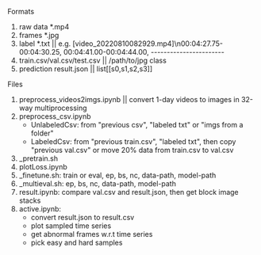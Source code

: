 Formats
1. raw data *.mp4
2. frames *.jpg
3. label *.txt || e.g. \[video_20220810082929.mp4\]\n00:04:27.75-00:04:30.25, 00:04:41.00-00:04:44.00, -----------------------
4. train.csv\/val.csv\/test.csv || /path/to/jpg class
5. prediction result.json || list\[[s0,s1,s2,s3]\]

Files
1. preprocess_videos2imgs.ipynb || convert 1-day videos to images in 32-way multiprocessing
2. preprocess_csv.ipynb
    + UnlabeledCsv: from "previous csv", "labeled txt" or "imgs from a folder"
    + LabeledCsv: from "previous train.csv", "labeled txt", then copy "previous val.csv" or move 20% data from train.csv to val.csv
3. _pretrain.sh
4. plotLoss.ipynb
5. _finetune.sh: train or eval, ep, bs, nc, data-path, model-path
6. _multieval.sh: ep, bs, nc, data-path, model-path
7. result.ipynb: compare val.csv and result.json, then get block image stacks
8. active.ipynb:
    + convert result.json to result.csv
    + plot sampled time series
    + get abnormal frames w.r.t time series
    + pick easy and hard samples
